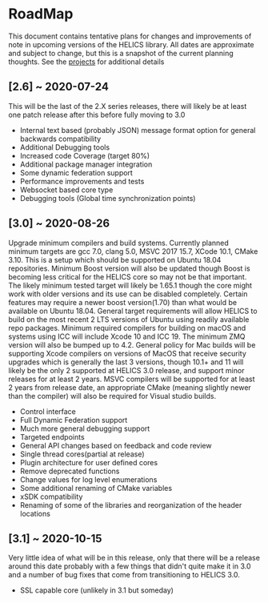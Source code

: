 # RoadMap

This document contains tentative plans for changes and improvements of note in upcoming versions of the HELICS library. All dates are approximate and subject to change, but this is a snapshot of the current planning thoughts. See the [projects](https://github.com/GMLC-TDC/HELICS/projects) for additional details

## \[2.6\] ~ 2020-07-24

This will be the last of the 2.X series releases, there will likely be at least one patch release after this before fully moving to 3.0

- Internal text based (probably JSON) message format option for general backwards compatibility
- Additional Debugging tools
- Increased code Coverage (target 80%)
- Additional package manager integration
- Some dynamic federation support
- Performance improvements and tests
- Websocket based core type
- Debugging tools (Global time synchronization points)

## \[3.0\] ~ 2020-08-26

Upgrade minimum compilers and build systems. Currently planned minimum targets are gcc 7.0, clang 5.0, MSVC 2017 15.7, XCode 10.1, CMake 3.10. This is a setup which should be supported on Ubuntu 18.04 repositories. Minimum Boost version will also be updated though Boost is becoming less critical for the HELICS core so may not be that important. The likely minimum tested target will likely be 1.65.1 though the core might work with older versions and its use can be disabled completely. Certain features may require a newer boost version(1.70) than what would be available on Ubuntu 18.04. General target requirements will allow HELICS to build on the most recent 2 LTS versions of Ubuntu using readily available repo packages. Minimum required compilers for building on macOS and systems using ICC will include Xcode 10 and ICC 19. The minimum ZMQ version will also be bumped up to 4.2. General policy for Mac builds will be supporting Xcode compilers on versions of MacOS that receive security upgrades which is generally the last 3 versions, though 10.1+ and 11 will likely be the only 2 supported at HELICS 3.0 release, and support minor releases for at least 2 years.   MSVC compilers will be supported for at least 2 years from release date, an appropriate CMake (meaning slightly newer than the compiler) will also be required for Visual studio builds.

- Control interface
- Full Dynamic Federation support
- Much more general debugging support
- Targeted endpoints
- General API changes based on feedback and code review
- Single thread cores(partial at release)
- Plugin architecture for user defined cores
- Remove deprecated functions
- Change values for log level enumerations
- Some additional renaming of CMake variables
- xSDK compatibility
- Renaming of some of the libraries and reorganization of the header locations

## \[3.1\] ~ 2020-10-15

Very little idea of what will be in this release, only that there will be a release around this date probably with a few things that didn't quite make it in 3.0 and a number of bug fixes that come from transitioning to HELICS 3.0.

- SSL capable core (unlikely in 3.1 but someday)
